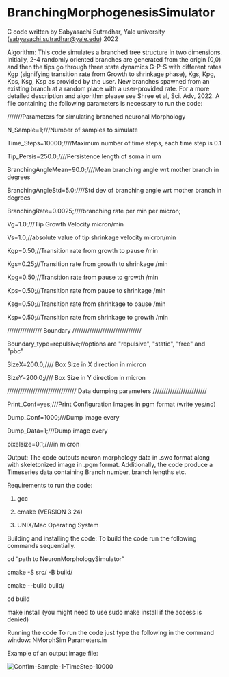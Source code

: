 # BranchingMorphogenesisSimulator
C code written by Sabyasachi Sutradhar, Yale university (sabyasachi.sutradhar@yale.edu) 2022

Algorithm:
This code simulates a branched tree structure in two dimensions. Initially, 2-4 randomly oriented branches are generated from the origin (0,0) and then the tips go through three state dynamics G-P-S with different rates Kgp (signifying transition rate from Growth to shrinkage phase), Kgs, Kpg, Kps, Ksg, Ksp as provided by the user. New branches spawned from an existing branch at a random place with a user-provided rate. For a more detailed description and algorithm please see Shree et al, Sci. Adv, 2022.  A file containing the following parameters is necessary to run the code:


///////Parameters for simulating branched neuronal Morphology

N_Sample=1;///Number of samples to simulate

Time_Steps=10000;////Maximum number of time steps, each time step is 0.1

Tip_Persis=250.0;////Persistence length of soma in um

BranchingAngleMean=90.0;////Mean branching angle wrt mother branch in degrees

BranchingAngleStd=5.0;////Std dev of branching angle wrt mother branch in degrees

BranchingRate=0.0025;////branching rate per min per micron;

Vg=1.0;///Tip Growth Velocity micron/min

Vs=1.0;//absolute value of tip shrinkage velocity micron/min

Kgp=0.50;//Transition rate from growth to pause /min

Kgs=0.25;//Transition rate from growth to shrinkage /min

Kpg=0.50;//Transition rate from pause to growth /min

Kps=0.50;//Transition rate from pause to shrinkage /min

Ksg=0.50;//Transition rate from shrinkage to pause /min

Ksp=0.50;//Transition rate from shrinkage to growth /min

//////////////// Boundary ////////////////////////////////

Boundary_type=repulsive;//options are "repulsive", "static", "free" and "pbc"

SizeX=200.0;//// Box  Size in X direction in micron

SizeY=200.0;//// Box Size in Y direction in micron

//////////////////////////////// Data dumping parameters /////////////////////////

Print_Conf=yes;///Print Configuration Images in pgm format (write yes/no)

Dump_Conf=1000;///Dump image every 

Dump_Data=1;///Dump image every 

pixelsize=0.1;////in micron


Output:
The code outputs neuron morphology data in .swc format along with skeletonized image in .pgm format. Additionally, the code produce a Timeseries data containing Branch number, branch lengths etc.

Requirements to run the code:

1.	gcc
   
3.	cmake (VERSION 3.24)
   
5.	UNIX/Mac Operating System
   

Building and installing the code:
To build the code run the following commands sequentially.

cd  “path to NeuronMorphologySimulator”

cmake -S src/ -B build/

cmake --build build/

cd build

make install  (you might need to use sudo make install if the access is denied)


Running the code
To run the code just type the following in the command window:
NMorphSim Parameters.in

Example of an output image file:

![ConfIm-Sample-1-TimeStep-10000](https://github.com/SabyasachiSutradhar/BranchingMorphogenesisSimulator/assets/49563656/66fec774-d052-48f9-a5d5-3513bd1b3d50)


